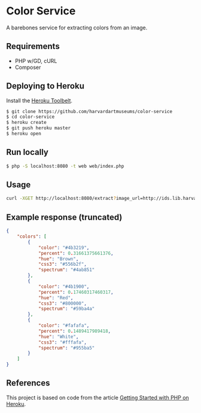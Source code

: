 # Color Service

A barebones service for extracting colors from an image.

## Requirements

* PHP w/GD, cURL
* Composer

## Deploying to Heroku

Install the [Heroku Toolbelt](https://toolbelt.heroku.com/).

```sh
$ git clone https://github.com/harvardartmuseums/color-service
$ cd color-service
$ heroku create
$ git push heroku master
$ heroku open
```

## Run locally

```sh
$ php -S localhost:8080 -t web web/index.php
```

## Usage

```sh
curl -XGET http://localhost:8080/extract?image_url=http://ids.lib.harvard.edu/ids/view/18732547
```

## Example response (truncated)

```json
{
	"colors": [
		{
			"color": "#4b3219",
			"percent": 0.31661375661376,
			"hue": "Brown",
			"css3": "#556b2f",
			"spectrum": "#4ab851"
		},
		{
			"color": "#4b1900",
			"percent": 0.17460317460317,
			"hue": "Red",
			"css3": "#800000",
			"spectrum": "#59ba4a"
		},
		{
			"color": "#fafafa",
			"percent": 0.1489417989418,
			"hue": "White",
			"css3": "#fffafa",
			"spectrum": "#955ba5"
		}
	]
}
```

## References

This project is based on code from the article [Getting Started with PHP on Heroku](https://devcenter.heroku.com/articles/getting-started-with-php).
